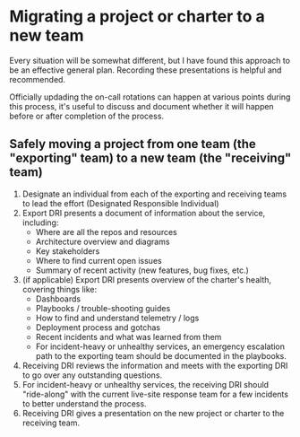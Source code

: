 # Migrating a project or charter to a new team

Every situation will be somewhat different, but I have found this approach to be an effective general plan. 
Recording these presentations is helpful and recommended. 

Officially updading the on-call rotations can happen at various points during this process, it's useful to discuss and document whether it will happen before or after completion of the process.

## Safely moving a project from one team (the "exporting" team) to a new team (the "receiving" team)
1. Designate an individual from each of the exporting and receiving teams to lead the effort (Designated Responsible Individual)
1. Export DRI presents a document of information about the service, including:
   * Where are all the repos and resources
   * Architecture overview and diagrams
   * Key stakeholders
   * Where to find current open issues
   * Summary of recent activity (new features, bug fixes, etc.)
1. (if applicable) Export DRI presents overview of the charter's health, covering things like: 
   * Dashboards
   * Playbooks / trouble-shooting guides
   * How to find and understand telemetry / logs
   * Deployment process and gotchas 
   * Recent incidents and what was learned from them
   * For incident-heavy or unhealthy services, an emergency escalation path to the exporting team should be documented in the playbooks.
3. Receiving DRI reviews the information and meets with the exporting DRI to go over any outstanding questions.
4. For incident-heavy or unhealthy services, the receiving DRI should "ride-along" with the current live-site response team for a few incidents to better understand the process.
5. Receiving DRI gives a presentation on the new project or charter to the receiving team.
